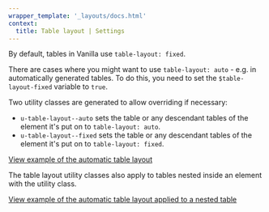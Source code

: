 ```yaml
---
wrapper_template: '_layouts/docs.html'
context:
  title: Table layout | Settings
---
```


By default, tables in Vanilla use `table-layout: fixed`.

There are cases where you might want to use `table-layout: auto` - e.g. in automatically generated tables. To do this, you need to set the `$table-layout-fixed` variable to `true`.

Two utility classes are generated to allow overriding if necessary:

- `u-table-layout--auto` sets the table or any descendant tables of the element it's put on to `table-layout: auto`.
- `u-table-layout--fixed` sets the table or any descendant tables of the element it's put on to `table-layout: fixed`.

<div class="embedded-example"><a href="/docs/examples/utilities/table-layout/table-layout-auto" class="js-example" data-height="120">
View example of the automatic table layout
</a></div>

The table layout utility classes also apply to tables nested inside an element with the utility class.

<div class="embedded-example"><a href="/docs/examples/utilities/table-layout/table-layout-auto-nested" class="js-example" data-height="120">
View example of the automatic table layout applied to a nested table
</a></div>
